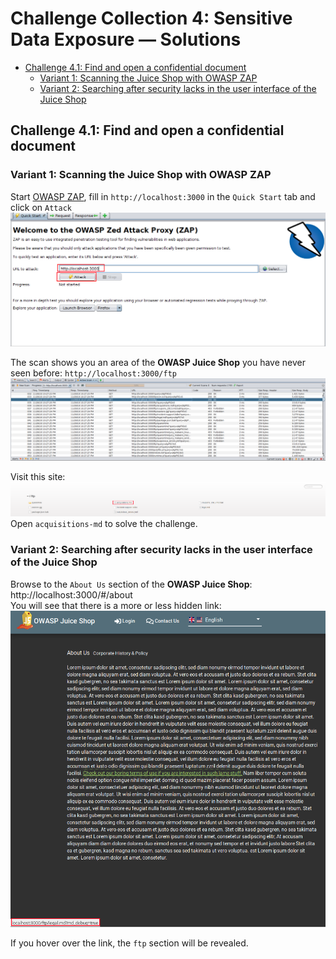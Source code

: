 # Challenge Collection 4: Sensitive Data Exposure — Solutions

   * [Challenge 4.1: Find and open a confidential document](#challenge-42-find-and-open-a-confidential-document)
      * [Variant 1: Scanning the Juice Shop with OWASP ZAP](#variant-1-scanning-the-juice-shop-with-owasp-zap)
      * [Variant 2: Searching after security lacks in the user interface of the Juice Shop](#variant-2-searching-after-security-lacks-in-the-user-interface-of-the-juice-shop)

## Challenge 4.1: Find and open a confidential document

### Variant 1: Scanning the Juice Shop with OWASP ZAP

Start [OWASP ZAP](https://github.com/zaproxy/zaproxy/wiki/Downloads), fill in `http://localhost:3000` in the `Quick Start` tab and click on `Attack`
![4_1_1](screenshots/solution4_1_1.png)  

The scan shows you an area of the **OWASP Juice Shop** you have never seen before: `http://localhost:3000/ftp`
![4_1_2](screenshots/solution4_1_2.png)  

Visit this site:
![4_1_3](screenshots/solution4_1_3.png)  
Open `acquisitions-md` to solve the challenge.

### Variant 2: Searching after security lacks in the user interface of the Juice Shop

Browse to the `About Us` section of the **OWASP Juice Shop**: http://localhost:3000/#/about  
You will see that there is a more or less hidden link:
![4_1_4](screenshots/solution4_1_4.png)  

If you hover over the link, the `ftp` section will be revealed.


